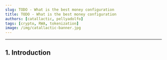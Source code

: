 ```yaml
---
slug: TODO - What is the best money configuration
title: TODO - What is the best money configuration
authors: [catallactic, pellyadolfo]
tags: [crypto, RWA, tokenization]
image: /img/catallactic-banner.jpg
---
```

---

## 1. Introduction
